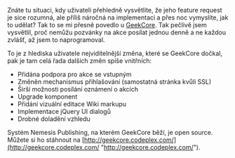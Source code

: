 <!-- dcterms:identifier = aspnetcz#368 -->
<!-- dcterms:title = GeekCore – nová verze a zdrojáky ke stažení -->
<!-- dcterms:abstract = Znáte tu situaci, kdy uživateli přehledně vysvětlíte, že jeho feature request je sice rozumná, ale příliš náročná na implementaci a přes noc vymyslíte, jak to udělat? Tak to se mi přesně povedlo u GeekCore. -->
<!-- np9:categoryId = 7 -->
<!-- x4w:category = Software -->
<!-- np9:authorId = 1 -->
<!-- np9:authorEmail = michal.valasek@altairis.cz -->
<!-- dcterms:creator = Michal Altair Valášek -->
<!-- dcterms:created = 2012-02-21T01:09:44.237+01:00 -->
<!-- dcterms:dateAccepted = 2012-02-21T01:09:45+01:00 -->
<!-- x4w:pictureWidth = 150 -->
<!-- x4w:pictureHeight = 150 -->
<!-- x4w:pictureUrl = /perex-pictures/20120221-geekcore-nova-verze-a-zdrojaky-ke-stazeni.png -->

Znáte tu situaci, kdy uživateli přehledně vysvětlíte, že jeho feature request je sice rozumná, ale příliš náročná na implementaci a přes noc vymyslíte, jak to udělat? Tak to se mi přesně povedlo u [GeekCore](http://www.geekcore.cz/). Tak pečlivě jsem vysvětlil, proč nemůžu pozvánky na akce posílat jednou denně a ne každou zvlášť, až jsem to naprogramoval.

To je z hlediska uživatele nejviditelnější změna, které se GeekCore dočkal, pak je tam celá řada dalších změn spíše vnitřních:

*   Přidána podpora pro akce se vstupným 
*   Změněn mechanismus přihlašování (samostatná stránka kvůli SSL) 
*   Širší možnosti posílání oznámení o akcích 
*   Upgrade komponent 
*   Přidání vizuální editace Wiki markupu 
*   Implementace jQuery UI dialogů 
*   Drobné doladění vzhledu 

Systém Nemesis Publishing, na kterém GeekCore běží, je open source. Můžete si ho stáhnout na [http://geekcore.codeplex.com/](http://geekcore.codeplex.com/ "http://geekcore.codeplex.com/").